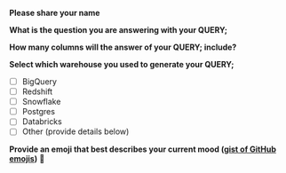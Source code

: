 **Please share your name** 
<!--- Please provide your name -->


**What is the question you are answering with your QUERY;** 
<!--- Please share the question you wish to have displayed for the player to answer.-->


**How many columns will the answer of your QUERY; include?** 
<!--- It's important to understand how many columns the result of your query will provide. Please share the count below.-->
<!--- For example, `select id, first_name from employees` will result in 2 columns.-->


**Select which warehouse you used to generate your QUERY;**
<!--- To check a warehouse remove the space and insert an x in the box (eg. [x] Bigquery). --> 
<!--- To select a checkbox you simply need to add an "x" with no spaces between the brackets (eg. [x] Yes). -->
- [ ] BigQuery
- [ ] Redshift
- [ ] Snowflake
- [ ] Postgres
- [ ] Databricks
- [ ] Other (provide details below)

**Provide an emoji that best describes your current mood ([gist of GitHub emojis]((https://gist.github.com/rxaviers/7360908)))**
:dancer: